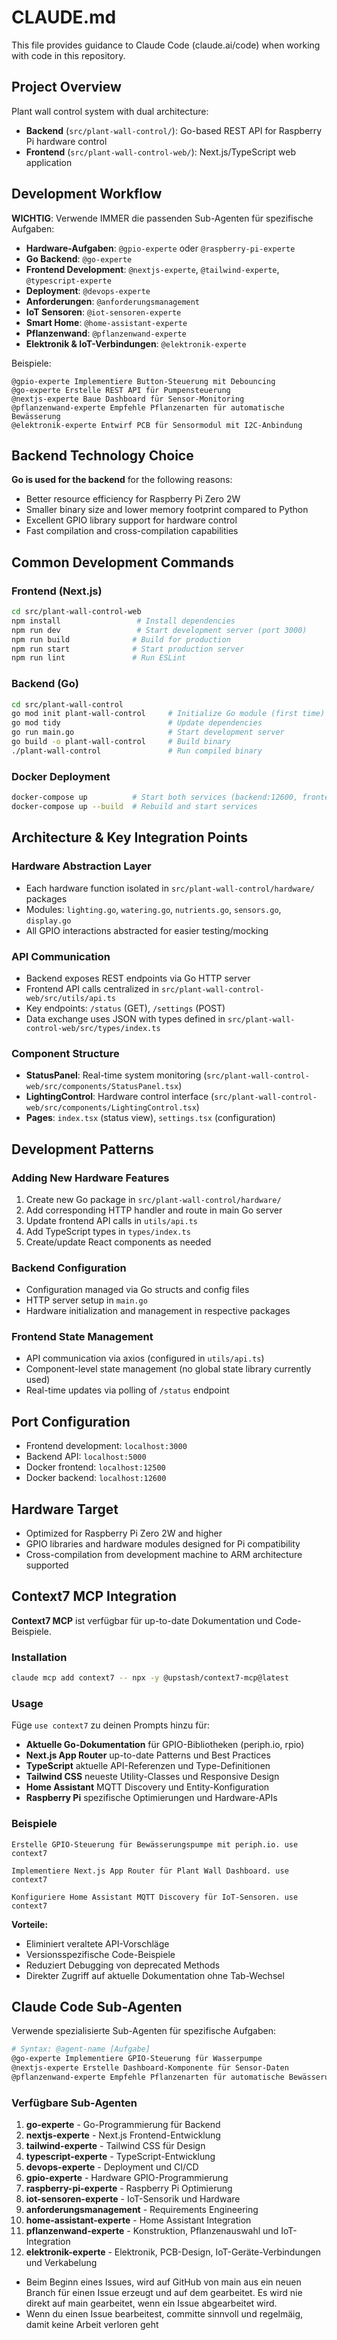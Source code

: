 # CLAUDE.md

This file provides guidance to Claude Code (claude.ai/code) when working with code in this repository.

## Project Overview

Plant wall control system with dual architecture:

- **Backend** (`src/plant-wall-control/`): Go-based REST API for Raspberry Pi hardware control
- **Frontend** (`src/plant-wall-control-web/`): Next.js/TypeScript web application

## Development Workflow

**WICHTIG**: Verwende IMMER die passenden Sub-Agenten für spezifische Aufgaben:

- **Hardware-Aufgaben**: `@gpio-experte` oder `@raspberry-pi-experte`
- **Go Backend**: `@go-experte`  
- **Frontend Development**: `@nextjs-experte`, `@tailwind-experte`, `@typescript-experte`
- **Deployment**: `@devops-experte`
- **Anforderungen**: `@anforderungsmanagement`
- **IoT Sensoren**: `@iot-sensoren-experte`
- **Smart Home**: `@home-assistant-experte`
- **Pflanzenwand**: `@pflanzenwand-experte`
- **Elektronik & IoT-Verbindungen**: `@elektronik-experte`

Beispiele:
```
@gpio-experte Implementiere Button-Steuerung mit Debouncing
@go-experte Erstelle REST API für Pumpensteuerung
@nextjs-experte Baue Dashboard für Sensor-Monitoring
@pflanzenwand-experte Empfehle Pflanzenarten für automatische Bewässerung
@elektronik-experte Entwirf PCB für Sensormodul mit I2C-Anbindung
```

## Backend Technology Choice

**Go is used for the backend** for the following reasons:

- Better resource efficiency for Raspberry Pi Zero 2W
- Smaller binary size and lower memory footprint compared to Python
- Excellent GPIO library support for hardware control
- Fast compilation and cross-compilation capabilities

## Common Development Commands

### Frontend (Next.js)

```bash
cd src/plant-wall-control-web
npm install                 # Install dependencies
npm run dev                 # Start development server (port 3000)
npm run build              # Build for production
npm run start              # Start production server
npm run lint               # Run ESLint
```

### Backend (Go)

```bash
cd src/plant-wall-control
go mod init plant-wall-control     # Initialize Go module (first time)
go mod tidy                        # Update dependencies
go run main.go                     # Start development server
go build -o plant-wall-control     # Build binary
./plant-wall-control               # Run compiled binary
```

### Docker Deployment

```bash
docker-compose up          # Start both services (backend:12600, frontend:12500)
docker-compose up --build  # Rebuild and start services
```

## Architecture & Key Integration Points

### Hardware Abstraction Layer

- Each hardware function isolated in `src/plant-wall-control/hardware/` packages
- Modules: `lighting.go`, `watering.go`, `nutrients.go`, `sensors.go`, `display.go`
- All GPIO interactions abstracted for easier testing/mocking

### API Communication

- Backend exposes REST endpoints via Go HTTP server
- Frontend API calls centralized in `src/plant-wall-control-web/src/utils/api.ts`
- Key endpoints: `/status` (GET), `/settings` (POST)
- Data exchange uses JSON with types defined in `src/plant-wall-control-web/src/types/index.ts`

### Component Structure

- **StatusPanel**: Real-time system monitoring (`src/plant-wall-control-web/src/components/StatusPanel.tsx`)
- **LightingControl**: Hardware control interface (`src/plant-wall-control-web/src/components/LightingControl.tsx`)
- **Pages**: `index.tsx` (status view), `settings.tsx` (configuration)

## Development Patterns

### Adding New Hardware Features

1. Create new Go package in `src/plant-wall-control/hardware/`
2. Add corresponding HTTP handler and route in main Go server
3. Update frontend API calls in `utils/api.ts`
4. Add TypeScript types in `types/index.ts`
5. Create/update React components as needed

### Backend Configuration

- Configuration managed via Go structs and config files
- HTTP server setup in `main.go`
- Hardware initialization and management in respective packages

### Frontend State Management

- API communication via axios (configured in `utils/api.ts`)
- Component-level state management (no global state library currently used)
- Real-time updates via polling of `/status` endpoint

## Port Configuration

- Frontend development: `localhost:3000`
- Backend API: `localhost:5000`
- Docker frontend: `localhost:12500`
- Docker backend: `localhost:12600`

## Hardware Target

- Optimized for Raspberry Pi Zero 2W and higher
- GPIO libraries and hardware modules designed for Pi compatibility
- Cross-compilation from development machine to ARM architecture supported

## Context7 MCP Integration

**Context7 MCP** ist verfügbar für up-to-date Dokumentation und Code-Beispiele. 

### Installation
```bash
claude mcp add context7 -- npx -y @upstash/context7-mcp@latest
```

### Usage
Füge `use context7` zu deinen Prompts hinzu für:
- **Aktuelle Go-Dokumentation** für GPIO-Bibliotheken (periph.io, rpio)
- **Next.js App Router** up-to-date Patterns und Best Practices
- **TypeScript** aktuelle API-Referenzen und Type-Definitionen
- **Tailwind CSS** neueste Utility-Classes und Responsive Design
- **Home Assistant** MQTT Discovery und Entity-Konfiguration
- **Raspberry Pi** spezifische Optimierungen und Hardware-APIs

### Beispiele
```
Erstelle GPIO-Steuerung für Bewässerungspumpe mit periph.io. use context7

Implementiere Next.js App Router für Plant Wall Dashboard. use context7

Konfiguriere Home Assistant MQTT Discovery für IoT-Sensoren. use context7
```

**Vorteile:**
- Eliminiert veraltete API-Vorschläge
- Versionsspezifische Code-Beispiele
- Reduziert Debugging von deprecated Methods
- Direkter Zugriff auf aktuelle Dokumentation ohne Tab-Wechsel

## Claude Code Sub-Agenten

Verwende spezialisierte Sub-Agenten für spezifische Aufgaben:

```bash
# Syntax: @agent-name [Aufgabe]
@go-experte Implementiere GPIO-Steuerung für Wasserpumpe
@nextjs-experte Erstelle Dashboard-Komponente für Sensor-Daten
@pflanzenwand-experte Empfehle Pflanzenarten für automatische Bewässerung
```

### Verfügbare Sub-Agenten

1. **go-experte** - Go-Programmierung für Backend
2. **nextjs-experte** - Next.js Frontend-Entwicklung  
3. **tailwind-experte** - Tailwind CSS für Design
4. **typescript-experte** - TypeScript-Entwicklung
5. **devops-experte** - Deployment und CI/CD
6. **gpio-experte** - Hardware GPIO-Programmierung
7. **raspberry-pi-experte** - Raspberry Pi Optimierung
8. **iot-sensoren-experte** - IoT-Sensorik und Hardware
9. **anforderungsmanagement** - Requirements Engineering
10. **home-assistant-experte** - Home Assistant Integration
11. **pflanzenwand-experte** - Konstruktion, Pflanzenauswahl und IoT-Integration
12. **elektronik-experte** - Elektronik, PCB-Design, IoT-Geräte-Verbindungen und Verkabelung

- Beim Beginn eines Issues, wird auf GitHub von main aus ein neuen Branch für einen Issue erzeugt und auf dem gearbeitet. Es wird nie direkt auf main gearbeitet, wenn ein Issue abgearbeitet wird.
- Wenn du einen Issue bearbeitest, committe sinnvoll und regelmäig, damit keine Arbeit verloren geht
